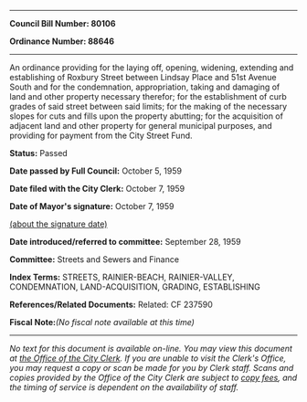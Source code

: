 

********

**Council Bill Number: 80106**
   
**Ordinance Number: 88646**
********

 An ordinance providing for the laying off, opening, widening, extending and establishing of Roxbury Street between Lindsay Place and 51st Avenue South and for the condemnation, appropriation, taking and damaging of land and other property necessary therefor; for the establishment of curb grades of said street between said limits; for the making of the necessary slopes for cuts and fills upon the property abutting; for the acquisition of adjacent land and other property for general municipal purposes, and providing for payment from the City Street Fund.

**Status:** Passed
   
**Date passed by Full Council:** October 5, 1959
   
**Date filed with the City Clerk:** October 7, 1959
   
**Date of Mayor's signature:** October 7, 1959
   
[(about the signature date)](/~public/approvaldate.htm)
   
   
   
**Date introduced/referred to committee:** September 28, 1959
   
**Committee:** Streets and Sewers and Finance
   
   
**Index Terms:** STREETS, RAINIER-BEACH, RAINIER-VALLEY, CONDEMNATION, LAND-ACQUISITION, GRADING, ESTABLISHING

**References/Related Documents:** Related: CF 237590

**Fiscal Note:**_(No fiscal note available at this time)_
********

_No text for this document is available on-line. You may view this document at [the Office of the City Clerk](http://www.seattle.gov/leg/clerk/contactUs.htm). If you are unable to visit the Clerk's Office, you may request a copy or scan be made for you by Clerk staff. Scans and copies provided by the Office of the City Clerk are subject to [copy fees](http://clerk.seattle.gov/~public/clerkfees.htm), and the timing of service is dependent on the availability of staff._


